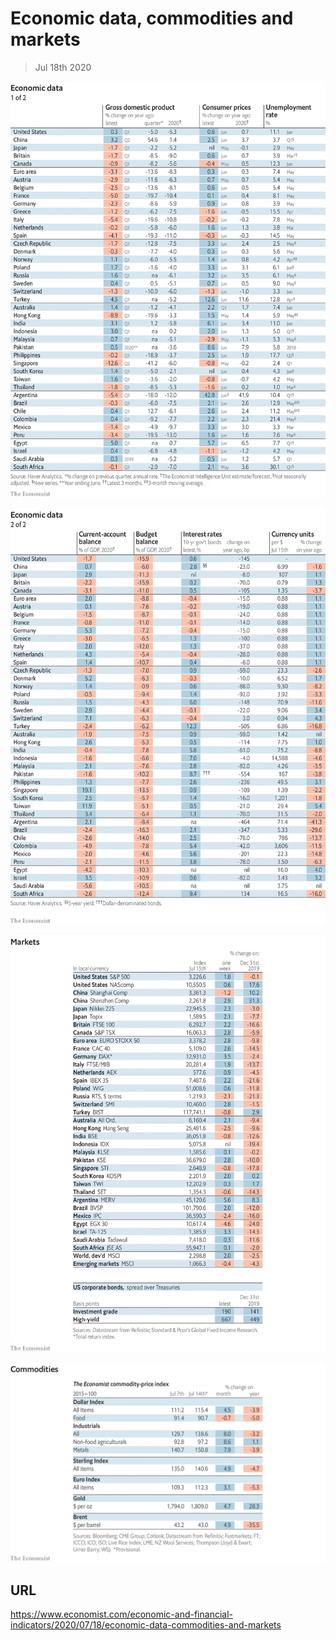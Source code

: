 # Economic data, commodities and markets

> Jul 18th 2020



![](./images/20200718_INT101.png)



![](./images/20200718_INT102.png)



![](./images/20200718_INT201.png)



![](./images/20200718_INT401.png)

## URL

https://www.economist.com/economic-and-financial-indicators/2020/07/18/economic-data-commodities-and-markets
